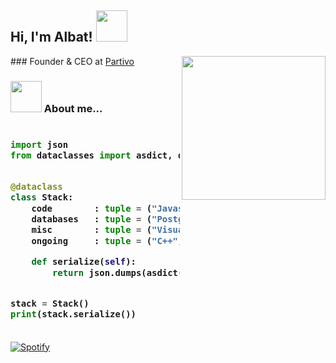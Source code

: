 <h2> Hi, I'm Albat! <img src="https://media.giphy.com/media/l1J9rgKXAD9BpO1sk/giphy.gif" width="50"></h2>
<img align='right' src="https://i.hizliresim.com/q8VJZx.png" width="230">
### Founder & CEO at <a href="https://partivo.net/">Partivo</a>


### <img src="https://media.giphy.com/media/l1J9w5fqmQ3qEBOdW/giphy.gif" width="50"> About me...  

<h3>
    
```python
​
import json
from dataclasses import asdict, dataclass


@dataclass
class Stack:
    code        : tuple = ("Javascript", "C#", "HTML", "CSS")
    databases   : tuple = ("PostgreSQL", "Mongo", "Redis")
    misc        : tuple = ("Visual Studio Code", "XenForo")
    ongoing     : tuple = ("C++", "PHP", "QT")

    def serialize(self):
        return json.dumps(asdict(self), indent=4)


stack = Stack()
print(stack.serialize())
​
```
</h3>

[![Spotify](https://novatorem-albatx.vercel.app/api/spotify)](https://open.spotify.com/user/j4ntqa7lm32ugu039446fdr96)


